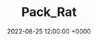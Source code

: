 ---
layout: post
title: "Pack_Rat"
img: pack-rat/Pack_Rat_v2_Panel_1.png
date: 2022-08-25 12:00:00 +0000
description: Description
tag: [Comic]
comic:
    - pack-rat/Pack_Rat_v2_Panel_1.png
    - pack-rat/Pack_Rat_v2_Panel_2.png
    - pack-rat/Pack_Rat_v2_Panel_3.png
    - pack-rat/Pack_Rat_v2_Panel_4.png
    - pack-rat/Pack_Rat_v2_Panel_5.png
    - pack-rat/Pack_Rat_v2_Panel_6.png
---